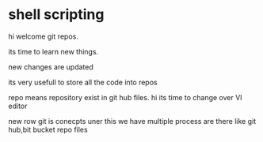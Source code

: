  # shell scripting 

hi welcome git repos.

its time to learn new things.

new changes are updated

its very usefull to store all the code into repos

repo means repository exist in git hub files.
hi its time to change over VI editor

new row
git is conecpts uner this we have multiple process are there like git hub,bit bucket
repo files
